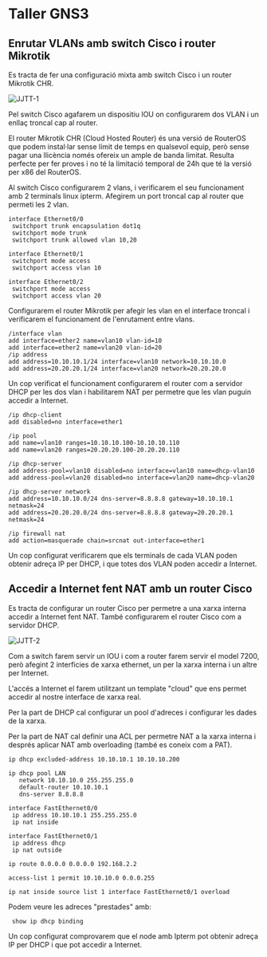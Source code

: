 # Taller GNS3

## Enrutar VLANs amb switch Cisco i router Mikrotik

Es tracta de fer una configuració mixta amb switch Cisco i un router Mikrotik CHR.

![JJTT-1](https://i.imgur.com/iunq4Lv.png) 


Pel switch Cisco agafarem un dispositiu IOU on configurarem dos VLAN i un enllaç troncal cap al router.

El router Mikrotik CHR (Cloud Hosted Router) és una versió de RouterOS que podem instal·lar sense límit de temps en qualsevol equip, però sense pagar una llicència només ofereix un ample de banda limitat. Resulta perfecte per fer proves i no té la limitació temporal de 24h que té la versió per x86 del RouterOS.

Al switch Cisco configurarem 2 vlans, i verificarem el seu funcionament amb 2 terminals linux ipterm. Afegirem un port troncal cap al router que permeti les 2 vlan.

```
interface Ethernet0/0
 switchport trunk encapsulation dot1q
 switchport mode trunk
 switchport trunk allowed vlan 10,20

interface Ethernet0/1
 switchport mode access
 switchport access vlan 10

interface Ethernet0/2
 switchport mode access
 switchport access vlan 20
```

Configurarem el router Mikrotik per afegir les vlan en el interface troncal i verificarem el funcionament de l'enrutament entre vlans.

```
/interface vlan
add interface=ether2 name=vlan10 vlan-id=10
add interface=ether2 name=vlan20 vlan-id=20
/ip address
add address=10.10.10.1/24 interface=vlan10 network=10.10.10.0
add address=20.20.20.1/24 interface=vlan20 network=20.20.20.0
```

Un cop verificat el funcionament configurarem el router com a servidor DHCP per les dos vlan i habilitarem NAT per permetre que les vlan puguin accedir a Internet.

```
/ip dhcp-client
add disabled=no interface=ether1

/ip pool
add name=vlan10 ranges=10.10.10.100-10.10.10.110
add name=vlan20 ranges=20.20.20.100-20.20.20.110

/ip dhcp-server
add address-pool=vlan10 disabled=no interface=vlan10 name=dhcp-vlan10
add address-pool=vlan20 disabled=no interface=vlan20 name=dhcp-vlan20

/ip dhcp-server network
add address=10.10.10.0/24 dns-server=8.8.8.8 gateway=10.10.10.1 netmask=24
add address=20.20.20.0/24 dns-server=8.8.8.8 gateway=20.20.20.1 netmask=24

/ip firewall nat
add action=masquerade chain=srcnat out-interface=ether1

```

Un cop configurat verificarem que els terminals de cada VLAN poden obtenir adreça IP per DHCP, i que totes dos VLAN poden accedir a Internet.



## Accedir a Internet fent NAT amb un router Cisco

Es tracta de configurar un router Cisco per permetre a una xarxa interna accedir a Internet fent NAT. També configurarem el router Cisco com a servidor DHCP.

![JJTT-2](https://i.imgur.com/vLNhkpy.png)

Com a switch farem servir un IOU i com a router farem servir el model 7200, però afegint 2 interficies de xarxa ethernet, un  per la xarxa interna i un altre per Internet.

L'accés a Internet el farem utilitzant un template "cloud" que ens permet accedir al nostre interface de xarxa real.

Per la part de DHCP cal configurar un pool d'adreces i configurar les dades de la xarxa.

Per la part de NAT cal definir una ACL per permetre NAT a la xarxa interna i després aplicar NAT amb overloading (també es coneix com a PAT).


```
ip dhcp excluded-address 10.10.10.1 10.10.10.200

ip dhcp pool LAN
   network 10.10.10.0 255.255.255.0
   default-router 10.10.10.1 
   dns-server 8.8.8.8 

interface FastEthernet0/0
 ip address 10.10.10.1 255.255.255.0
 ip nat inside

interface FastEthernet0/1
 ip address dhcp
 ip nat outside

ip route 0.0.0.0 0.0.0.0 192.168.2.2

access-list 1 permit 10.10.10.0 0.0.0.255

ip nat inside source list 1 interface FastEthernet0/1 overload

```

Podem veure les adreces "prestades" amb:

```
 show ip dhcp binding 

``` 

Un cop configurat comprovarem que el node amb Ipterm pot obtenir adreça IP per DHCP i que pot accedir a Internet.

